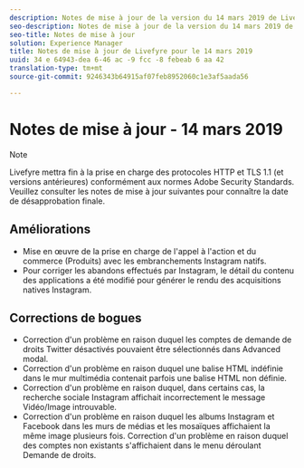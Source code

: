 ```yaml
---
description: Notes de mise à jour de la version du 14 mars 2019 de Livefyre.
seo-description: Notes de mise à jour de la version du 14 mars 2019 de Livefyre.
seo-title: Notes de mise à jour
solution: Experience Manager
title: Notes de mise à jour de Livefyre pour le 14 mars 2019
uuid: 34 e 64943-dea 6-46 ac -9 fcc -8 febeab 6 aa 42
translation-type: tm+mt
source-git-commit: 9246343b64915af07feb8952060c1e3af5aada56

---
```



# Notes de mise à jour - 14 mars 2019

>[!NOTE]
>
>Livefyre mettra fin à la prise en charge des protocoles HTTP et TLS 1.1 (et versions antérieures) conformément aux normes Adobe Security Standards. Veuillez consulter les notes de mise à jour suivantes pour connaître la date de désapprobation finale.

## Améliorations

* Mise en œuvre de la prise en charge de l'appel à l'action et du commerce (Produits) avec les embranchements Instagram natifs.
* Pour corriger les abandons effectués par Instagram, le détail du contenu des applications a été modifié pour générer le rendu des acquisitions natives Instagram.


## Corrections de bogues

* Correction d'un problème en raison duquel les comptes de demande de droits Twitter désactivés pouvaient être sélectionnés dans Advanced modal.
* Correction d'un problème en raison duquel une balise HTML indéfinie dans le mur multimédia contenait parfois une balise HTML non définie.
* Correction d'un problème en raison duquel, dans certains cas, la recherche sociale Instagram affichait incorrectement le message Vidéo/Image introuvable.
* Correction d'un problème en raison duquel les albums Instagram et Facebook dans les murs de médias et les mosaïques affichaient la même image plusieurs fois.
Correction d'un problème en raison duquel des comptes non existants s'affichaient dans le menu déroulant Demande de droits.